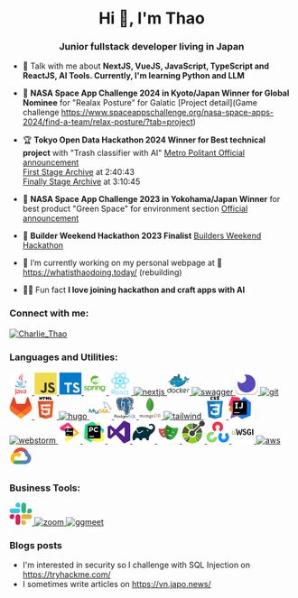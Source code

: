 <h1 align="center">Hi 👋, I'm Thao</h1>
<h3 align="center"> Junior fullstack developer living in Japan</h3>

- 💬 Talk with me about **NextJS, VueJS, JavaScript, TypeScript and ReactJS, AI Tools. Currently, I'm learning Python and LLM**

- :tada: **NASA Space App Challenge 2024 in Kyoto/Japan Winner for Global Nominee** for "Realax Posture" for Galatic [Project detail](Game challenge https://www.spaceappschallenge.org/nasa-space-apps-2024/find-a-team/relax-posture/?tab=project)

- :trophy: **Tokyo Open Data Hackathon 2024 Winner for Best technical project** with "Trash classifier with AI" [Metro Politant Official announcement](https://search.app/pJXtSWEvLWQJ48WE6) <br>
[First Stage Archive](https://www.youtube.com/watch?v=B--Pl4bJK_A&t=9640s) at 2:40:43 <br>
[Finally Stage Archive](https://www.youtube.com/watch?v=B--Pl4bJK_A&t=9640s) at 3:10:45

- :tada: **NASA Space App Challenge 2023 in Yokohama/Japan Winner** for best product "Green Space" for environment section [Official announcement](https://web.archive.org/web/20231219224558/https://spaceapps.yokohama/)

- :tada: **Builder Weekend Hackathon 2023 Finalist** [Builders Weekend Hackathon](https://www.linkedin.com/posts/buildersweekend_buildersweekend23-activity-7071418962080665600-6gng?utm_source=share&utm_medium=member_desktop
)
  
- 🔭 I’m currently working on my personal webpage at :construction: https://whatisthaodoing.today/ (rebuilding)

- :climbing_woman: Fun fact **I love joining hackathon and craft apps with AI**

<h3 align="left">Connect with me:</h3>
<p align="left">
  <a href="https://www.linkedin.com/in/truong-thao-98b647223/" target="blank"><img align="center" src="https://raw.githubusercontent.com/rahuldkjain/github-profile-readme-generator/master/src/images/icons/Social/linked-in-alt.svg" alt="Charlie_Thao" height="30" width="40" /></a>
</p>

<h3 align="left">Languages and Utilities:</h3>
<p align="left">
      <a href="https://www.java.com/en/" target="_blank" rel="noreferrer"> <img src="https://raw.githubusercontent.com/devicons/devicon/master/icons/java/java-original-wordmark.svg" alt="java" width="40" height="40"/> </a>
    <a href="https://developer.mozilla.org/en-US/docs/Web/JavaScript" target="_blank" rel="noreferrer"> <img src="https://raw.githubusercontent.com/devicons/devicon/master/icons/javascript/javascript-original.svg" alt="java" width="40" height="40"/> </a>
  <a href="https://www.typescriptlang.org/" target="_blank" rel="noreferrer"> <img src="https://raw.githubusercontent.com/devicons/devicon/master/icons/typescript/typescript-original.svg" alt="typescript" width="40" height="40"/> </a>
          <a href="https://spring.io/" target="_blank" rel="noreferrer"> <img src="https://raw.githubusercontent.com/devicons/devicon/master/icons/spring/spring-original-wordmark.svg" alt="java" width="40" height="40"/> </a>
    <a href="https://reactjs.org/" target="_blank" rel="noreferrer"> <img src="https://raw.githubusercontent.com/devicons/devicon/master/icons/react/react-original-wordmark.svg" alt="react" width="40" height="40"/> </a>
   <a href="https://nextjs.org/" target="_blank" rel="noreferrer"> <img src="https://cdn.worldvectorlogo.com/logos/nextjs-2.svg" alt="nextjs" width="40" height="40"/> </a>
  <a href="https://www.docker.com/" target="_blank" rel="noreferrer"> <img src="https://raw.githubusercontent.com/devicons/devicon/master/icons/docker/docker-original-wordmark.svg" alt="docker" width="40" height="40"/> </a>
  <a href="https://swagger.io/" target="_blank" rel="noreferrer"> <img src="https://cdn.svgporn.com/logos/swagger.svg" alt="swagger" width="40" height="40"/> </a>
    <a href="https://insomnia.rest/" target="_blank" rel="noreferrer"> <img src="https://github.com/Kong/insomnia-design-assets/blob/master/export/Icon.svg" alt="insomnia" width="40" height="40"/> </a>
  <a href="https://git-scm.com/" target="_blank" rel="noreferrer"> <img src="https://www.vectorlogo.zone/logos/git-scm/git-scm-icon.svg" alt="git" width="40" height="40"/> </a>
  <a href="https://about.gitlab.com/" target="_blank" rel="noreferrer"> <img src="https://github.com/devicons/devicon/blob/master/icons/gitlab/gitlab-original.svg" alt="gitlab" width="40" height="40"/> </a>
  <a href="https://www.w3.org/html/" target="_blank" rel="noreferrer"> <img src="https://raw.githubusercontent.com/devicons/devicon/master/icons/html5/html5-original-wordmark.svg" alt="html5" width="40" height="40"/> </a> 
  <a href="https://gohugo.io/" target="_blank" rel="noreferrer"> <img src="https://api.iconify.design/logos-hugo.svg" alt="hugo" width="40" height="40"/> </a> 
  <a href="https://www.mysql.com/" target="_blank" rel="noreferrer"> <img src="https://raw.githubusercontent.com/devicons/devicon/master/icons/mysql/mysql-original-wordmark.svg" alt="mysql" width="40" height="40"/> </a> 
  <a href="https://www.postgresql.org" target="_blank" rel="noreferrer"> <img src="https://raw.githubusercontent.com/devicons/devicon/master/icons/postgresql/postgresql-original-wordmark.svg" alt="postgresql" width="40" height="40"/> </a> 
  <a href="https://www.mongodb.com/" target="_blank" rel="noreferrer"> <img src="https://raw.githubusercontent.com/devicons/devicon/master/icons/mongodb/mongodb-original-wordmark.svg" alt="mongodb" width="40" height="40"/> </a> 
  <a href="https://tailwindcss.com/" target="_blank" rel="noreferrer"> <img src="https://www.vectorlogo.zone/logos/tailwindcss/tailwindcss-icon.svg" alt="tailwind" width="40" height="40"/> </a> 
    <a href="https://www.w3schools.com/css/" target="_blank" rel="noreferrer"> <img src="https://raw.githubusercontent.com/devicons/devicon/master/icons/css3/css3-original-wordmark.svg" alt="css3" width="40" height="40"/> </a> 
  <a href="https://www.jetbrains.com/idea/" target="_blank" rel="noreferrer"> <img src="https://raw.githubusercontent.com/github/explore/caa262eeb858e81282d6f651d6eef1f8730b54ba/topics/intellij-idea/intellij-idea.png" alt="intellij" width="40" height="40"/> </a> 
  <a href="https://www.jetbrains.com/webstorm/" target="_blank" rel="noreferrer"> <img src="https://static-00.iconduck.com/assets.00/webstorm-icon-512x512-lmof1hfg.png" alt="webstorm" width="40" height="40"/> </a> 
  <a href="https://www.jetbrains.com/" target="_blank" rel="noreferrer"> <img src="https://github.com/devicons/devicon/blob/master/icons/jetbrains/jetbrains-original.svg" alt="jetbrains" width="40" height="40"/> </a>
  <a href="https://www.jetbrains.com/" target="_blank" rel="noreferrer"> <img src="https://github.com/devicons/devicon/blob/master/icons/pycharm/pycharm-original.svg" alt="jetbrains" width="40" height="40"/> </a> 
   <a href="https://code.visualstudio.com/" target="_blank" rel="noreferrer"> <img src="https://github.com/devicons/devicon/blob/master/icons/visualstudio/visualstudio-plain.svg" alt="visualstudio" width="40" height="40"/> </a>
  <a href="https://gradle.com/" target="_blank" rel="noreferrer"> <img src="https://github.com/devicons/devicon/blob/master/icons/gradle/gradle-original.svg" alt="gradle" width="40" height="40"/> </a>
  <a href="https://playwright.dev/" target="_blank" rel="noreferrer"> <img src="https://github.com/devicons/devicon/blob/master/icons/playwright/playwright-original.svg" alt="playwright" width="40" height="40"/> </a>
  <a href="https://openai.com/" target="_blank" rel="noreferrer"> <img src="https://github.com/devicons/devicon/blob/master/icons/openapi/openapi-original.svg" alt="openai" width="40" height="40"/> </a>
  <a href="https://opencv.org/" target="_blank" rel="noreferrer"> <img src="https://github.com/devicons/devicon/blob/master/icons/opencv/opencv-original.svg" alt="opencv" width="40" height="40"/> </a>
   <a href="https://flask.palletsprojects.com/en/3.0.x/deploying/uwsgi/" target="_blank" rel="noreferrer"> <img src="https://github.com/devicons/devicon/blob/master/icons/uwsgi/uwsgi-original.svg" alt="uwsgi" width="40" height="40"/> </a>
  <a href="https://aws.amazon.com/" target="_blank" rel="noreferrer"> <img src="https://cdn.iconscout.com/icon/free/png-256/free-aws-1869025-1583149.png" alt="aws" width="40" height="40"/> </a>
  <a href="https://cloud.google.com/products/ai?hl=en" target="_blank" rel="noreferrer"> <img src="https://github.com/devicons/devicon/blob/master/icons/googlecloud/googlecloud-original.svg" alt="googlecloud" width="40" height="40"/> </a>
  </p>
   
  <h3 align="left">Business Tools:</h3>
<p align="left">
      <a href="https://slack.com/" target="_blank" rel="noreferrer"> <img src="https://github.com/devicons/devicon/blob/master/icons/slack/slack-original.svg" alt="slack" width="40" height="40"/> </a>
  <a href="https://zoom.us/" target="_blank" rel="noreferrer"> <img src="https://static.vecteezy.com/system/resources/previews/016/716/479/non_2x/zoom-meetings-icon-free-png.png" alt="zoom" width="40" height="40"/> </a>
  <a href="https://meet.google.com/" target="_blank" rel="noreferrer"> <img src="https://cdn4.iconfinder.com/data/icons/logos-brands-in-colors/48/google-meet-512.png" alt="ggmeet" width="40" height="40"/> </a>
  </p>

### Blogs posts

<!-- BLOG-POST-LIST:START -->
- I'm interested in security so I challenge with SQL Injection on https://tryhackme.com/
- I sometimes write articles on https://vn.japo.news/
<!-- BLOG-POST-LIST:END -->
